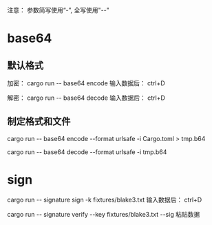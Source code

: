 
注意：
参数简写使用“-”, 全写使用"--"

# base64
## 默认格式
加密：
cargo run -- base64 encode 
输入数据后： ctrl+D

解密：
cargo run -- base64 decode
输入数据后： ctrl+D

## 制定格式和文件
cargo run -- base64 encode --format urlsafe -i Cargo.toml > tmp.b64

cargo run -- base64 decode --format urlsafe -i  tmp.b64

# sign
cargo run -- signature sign -k fixtures/blake3.txt
输入数据后： ctrl+D

cargo run -- signature verify --key fixtures/blake3.txt --sig 粘贴数据